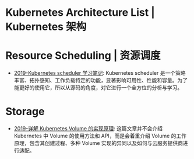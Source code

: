 

# Kubernetes Architecture List | Kubernetes 架构

# Resource Scheduling | 资源调度

- [2019-Kubernetes scheduler 学习笔记](https://mp.weixin.qq.com/s/EWXHBDV562qsJcMz1_psRA): Kubernetes scheduler 是一个策略丰富、拓扑感知、工作负载特定的功能，显著影响可用性、性能和容量。为了能更好的使用它，所以从源码的角度，对它进行一个全方位的分析与学习。

# Storage

- [2019-详解 Kubernetes Volume 的实现原理](https://draveness.me/kubernetes-volume): 这篇文章并不会介绍 Kubernetes 中 Volume 的使用方法和 API，而是会着重介绍 Volume 的工作原理，包含其创建过程、多种 Volume 实现的异同以及如何与云服务提供商进行适配。
